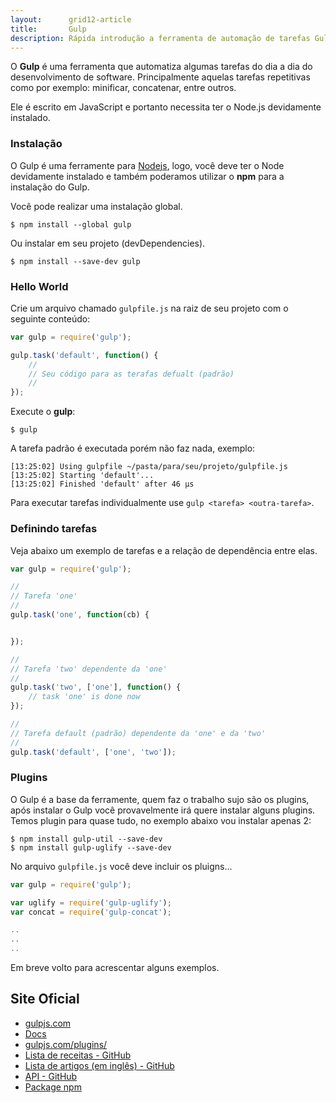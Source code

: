 ```yaml
---
layout:      grid12-article
title:       Gulp
description: Rápida introdução a ferramenta de automação de tarefas Gulp (Node.js)
---
```


O __Gulp__ é uma ferramenta que automatiza algumas tarefas do dia a dia do desenvolvimento de software. Principalmente
aquelas tarefas repetitivas como por exemplo: minificar, concatenar, entre outros.

Ele é escrito em JavaScript e portanto necessita ter o Node.js devidamente instalado.


### Instalação

O Gulp é uma ferramente para [Nodejs](/javascript/node.js/ "link-externo"), logo, você deve ter o Node devidamente 
instalado e também poderamos utilizar o __npm__ para a instalação do Gulp.

Você pode realizar uma instalação global.

    $ npm install --global gulp

Ou instalar em seu projeto (devDependencies).

    $ npm install --save-dev gulp



### Hello World


Crie um arquivo chamado `gulpfile.js` na raiz de seu projeto com o seguinte conteúdo:

```javascript
var gulp = require('gulp');

gulp.task('default', function() {
    //
    // Seu código para as terafas defualt (padrão)
    //
});
```

Execute o __gulp__:

    $ gulp

A tarefa padrão é executada porém não faz nada, exemplo:

    [13:25:02] Using gulpfile ~/pasta/para/seu/projeto/gulpfile.js
    [13:25:02] Starting 'default'...
    [13:25:02] Finished 'default' after 46 μs

Para executar tarefas individualmente use `gulp <tarefa> <outra-tarefa>`.



### Definindo tarefas

Veja abaixo um exemplo de tarefas e a relação de dependência entre elas.

```javascript
var gulp = require('gulp');

//
// Tarefa 'one'
//
gulp.task('one', function(cb) {


});

//
// Tarefa 'two' dependente da 'one'
//
gulp.task('two', ['one'], function() {
    // task 'one' is done now
});

//
// Tarefa default (padrão) dependente da 'one' e da 'two'
//
gulp.task('default', ['one', 'two']);
```


### Plugins

O Gulp é a base da ferramente, quem faz o trabalho sujo são os plugins, após instalar o Gulp você provavelmente irá
quere instalar alguns plugins. Temos plugin para quase tudo, no exemplo abaixo vou instalar apenas 2:

    $ npm install gulp-util --save-dev
    $ npm install gulp-uglify --save-dev

No arquivo `gulpfile.js` você deve incluir os pluigns...


```javascript
var gulp = require('gulp');

var uglify = require('gulp-uglify');
var concat = require('gulp-concat');

..
..
..
```


Em breve volto para acrescentar alguns exemplos.



Site Oficial
---


- [gulpjs.com](http://gulpjs.com/ "link-externo")
- [Docs](https://github.com/gulpjs/gulp/blob/master/docs/getting-started.md "link-externo")
- [gulpjs.com/plugins/](http://gulpjs.com/plugins/ "link-externo")
- [Lista de receitas - GitHub](https://github.com/gulpjs/gulp/tree/master/docs/recipes "link-externo")
- [Lista de artigos (em inglês) - GitHub](https://github.com/gulpjs/gulp/blob/master/docs/README.md#articles "link-externo")
- [API - GitHub](https://github.com/gulpjs/gulp/blob/master/docs/API.md "link-externo")
- [Package npm](https://www.npmjs.com/package/gulp "link-externo")